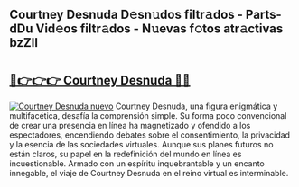 ## Courtney Desnuda D𝚎sn𝚞dos filtr𝚊dos - Parts-dDu Vid𝚎os filtr𝚊dos - N𝚞evas f𝚘tos atr𝚊ctivas bzZll

# <h2><a href="http://mb4bf2.tromn.icu/?c=Courtney+Desnuda">🔗👉👉👉 Courtney Desnuda 🔗🔗</a></h2>

[![Courtney Desnuda nuevo](https://i.imgur.com/pEAQMta.gif)](http://mb4bf2.tromn.icu/?c=Courtney+Desnuda)
Courtney Desnuda, una figura enigmática y multifacética, desafía la comprensión simple. Su forma poco convencional de crear una presencia en línea ha magnetizado y ofendido a los espectadores, encendiendo debates sobre el consentimiento, la privacidad y la esencia de las sociedades virtuales. Aunque sus planes futuros no están claros, su papel en la redefinición del mundo en línea es incuestionable. Armado con un espíritu inquebrantable y un encanto innegable, el viaje de Courtney Desnuda en el reino virtual es interminable.
